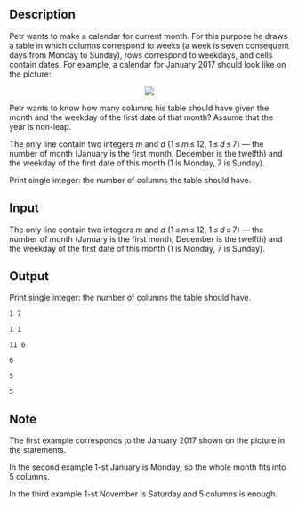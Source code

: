 ## Description

<div><p>Petr wants to make a calendar for current month. For this purpose he draws a table in which columns correspond to weeks (a week is seven consequent days from Monday to Sunday), rows correspond to weekdays, and cells contain dates. For example, a calendar for January 2017 should look like on the picture:</p><center> <img class="tex-graphics" src="file://6lTh2LUk.png" style="max-width: 100.0%;max-height: 100.0%;"> </center><p>Petr wants to know how many columns his table should have given the month and the weekday of the first date of that month? Assume that the year is non-leap.</p></div><div class="input-specification"><p>The only line contain two integers <span class="tex-span"><i>m</i></span> and <span class="tex-span"><i>d</i></span> (<span class="tex-span">1 ≤ <i>m</i> ≤ 12</span>, <span class="tex-span">1 ≤ <i>d</i> ≤ 7</span>)&nbsp;— the number of month (January is the first month, December is the twelfth) and the weekday of the first date of this month (<span class="tex-span">1</span> is Monday, <span class="tex-span">7</span> is Sunday).</p></div><div class="output-specification"><p>Print single integer: the number of columns the table should have.</p></div>

## Input

<p>The only line contain two integers <span class="tex-span"><i>m</i></span> and <span class="tex-span"><i>d</i></span> (<span class="tex-span">1 ≤ <i>m</i> ≤ 12</span>, <span class="tex-span">1 ≤ <i>d</i> ≤ 7</span>)&nbsp;— the number of month (January is the first month, December is the twelfth) and the weekday of the first date of this month (<span class="tex-span">1</span> is Monday, <span class="tex-span">7</span> is Sunday).</p>

## Output

<p>Print single integer: the number of columns the table should have.</p>





```input1
1 7

```




```input2
1 1

```




```input3
11 6

```




```output1
6

```




```output2
5

```




```output3
5

```



## Note

<p>The first example corresponds to the January 2017 shown on the picture in the statements.</p><p>In the second example <span class="tex-span">1</span>-st January is Monday, so the whole month fits into <span class="tex-span">5</span> columns.</p><p>In the third example <span class="tex-span">1</span>-st November is Saturday and <span class="tex-span">5</span> columns is enough.</p>
